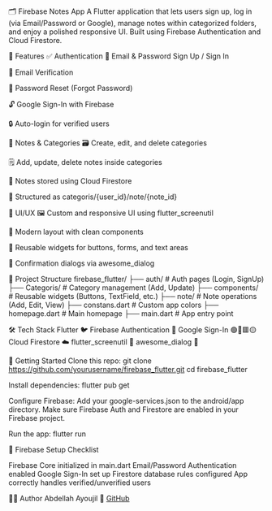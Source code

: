 🗂️ Firebase Notes App
A Flutter application that lets users sign up, log in (via Email/Password or Google), manage notes within categorized folders, and enjoy a polished responsive UI. Built using Firebase Authentication and Cloud Firestore.

🚀 Features
✅ Authentication
🔐 Email & Password Sign Up / Sign In

📧 Email Verification

🔁 Password Reset (Forgot Password)

🔓 Google Sign-In with Firebase

🔒 Auto-login for verified users

📝 Notes & Categories
🗃️ Create, edit, and delete categories

🗒️ Add, update, delete notes inside categories

🧠 Notes stored using Cloud Firestore

📁 Structured as categoris/{user_id}/note/{note_id}

🎨 UI/UX
🖼️ Custom and responsive UI using flutter_screenutil

📱 Modern layout with clean components

🧩 Reusable widgets for buttons, forms, and text areas

🧠 Confirmation dialogs via awesome_dialog

📂 Project Structure
firebase_flutter/
├── auth/               # Auth pages (Login, SignUp)
├── Categoris/          # Category management (Add, Update)
├── components/         # Reusable widgets (Buttons, TextField, etc.)
├── note/               # Note operations (Add, Edit, View)
├── constans.dart       # Custom app colors
├── homepage.dart       # Main homepage
├── main.dart           # App entry point

🛠️ Tech Stack
Flutter 🐦
Firebase Authentication 🔐
Google Sign-In 🟢🔵🟥🟡
Cloud Firestore ☁️
flutter_screenutil 📏
awesome_dialog 💬


🧪 Getting Started
Clone this repo:
git clone https://github.com/yourusername/firebase_flutter.git
cd firebase_flutter

Install dependencies:
flutter pub get

Configure Firebase:
Add your google-services.json to the android/app directory.
Make sure Firebase Auth and Firestore are enabled in your Firebase project.

Run the app:
flutter run

🔐 Firebase Setup Checklist

 Firebase Core initialized in main.dart
 Email/Password Authentication enabled
 Google Sign-In set up
 Firestore database rules configured
 App correctly handles verified/unverified users

 🧑‍💻 Author
Abdellah Ayoujil
🔗 [GitHub](https://github.com/abdellahayoujil)



